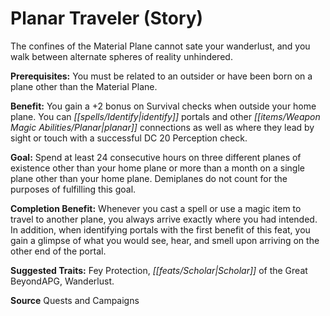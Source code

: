 ﻿---
cssclass: [feats]

---
# Planar Traveler (Story)

The confines of the Material Plane cannot sate your wanderlust, and you walk between alternate spheres of reality unhindered.

**Prerequisites:** You must be related to an outsider or have been born on a plane other than the Material Plane.

**Benefit:** You gain a +2 bonus on Survival checks when outside your home plane. You can _[[spells/Identify|identify]]_ portals and other _[[items/Weapon Magic Abilities/Planar|planar]]_ connections as well as where they lead by sight or touch with a successful DC 20 Perception check.

**Goal:** Spend at least 24 consecutive hours on three different planes of existence other than your home plane or more than a month on a single plane other than your home plane. Demiplanes do not count for the purposes of fulfilling this goal.

**Completion Benefit:** Whenever you cast a spell or use a magic item to travel to another plane, you always arrive exactly where you had intended. In addition, when identifying portals with the first benefit of this feat, you gain a glimpse of what you would see, hear, and smell upon arriving on the other end of the portal.

**Suggested Traits:** Fey Protection, _[[feats/Scholar|Scholar]]_ of the Great BeyondAPG, Wanderlust.

**Source** Quests and Campaigns